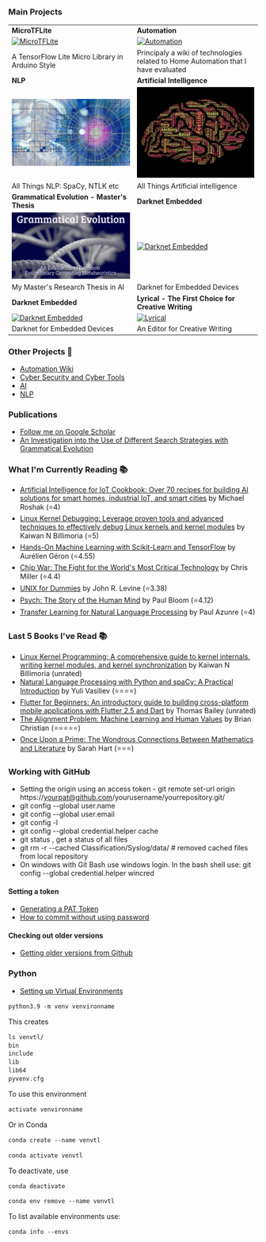 ### Main Projects ###



|                           |                       |
| ----------------------------------- | ----------------------------------- |
| **MicroTFLite**                     |  **Automation**                     |
| [![MicroTFLite](https://github.com/user-attachments/assets/9c2bd0e8-b827-4340-9ab9-8c6f60741699)](https://github.com/johnosbb/MicroTFLite) | [![Automation](https://github.com/user-attachments/assets/9c9853d7-297f-4614-b642-c10fe6eff995)](https://github.com/johnosbb/Automation/wiki)  |
|        A TensorFlow Lite Micro Library in Arduino Style                                            | Principaly a wiki of technologies related to Home Automation that I have evaluated |
| **NLP**                              | **Artificial Intelligence**          |
| [![NLP](https://github.com/johnosbb/johnosbb/blob/main/network-8276891_1920.jpg)](https://github.com/johnosbb/NLP) | [![AI](https://github.com/johnosbb/johnosbb/blob/main/mind-544404_1280.png)](https://github.com/johnosbb/Artificial-intelligence) |
| All Things NLP: SpaCy, NTLK etc         | All Things Artificial intelligence          |
| **Grammatical Evolution - Master's Thesis** | **Darknet Embedded** |
| [![Thesis](https://github.com/johnosbb/Grammatical-Evolution/blob/main/ga.png)](https://github.com/johnosbb/Grammatical-Evolution) | [![Darknet Embedded](https://github.com/user-attachments/assets/e40d842b-38df-492a-8290-d5111e2a1074)](https://github.com/johnosbb/darknet_embedded) |
| My Master's Research Thesis in AI      | Darknet for Embedded Devices     |
| **Darknet Embedded** | **Lyrical - The First Choice for Creative Writing**  |
| [![Darknet Embedded](https://github.com/user-attachments/assets/e40d842b-38df-492a-8290-d5111e2a1074)](https://github.com/johnosbb/darknet_embedded) | [![Lyrical](https://github.com/johnosbb/Lyrical/blob/main/Lyrical.png)](https://github.com/johnosbb/Lyrical) |
| Darknet for Embedded Devices      |  An Editor for Creative Writing    |




### Other Projects 🔭

 - [Automation Wiki](https://github.com/johnosbb/Automation)
 - [Cyber Security and Cyber Tools](https://github.com/johnosbb/CyberTools)
 - [AI](https://github.com/johnosbb/Artificial-intelligence)
 - [NLP](https://github.com/johnosbb/NLP)

   
### Publications
- [Follow me on Google Scholar](https://scholar.google.com/citations?user=JLblTiIAAAAJ&hl=en&oi=sra)
- [An Investigation into the Use of Different Search Strategies with Grammatical Evolution](https://link.springer.com/chapter/10.1007/3-540-45984-7_26)

### What I'm Currently Reading 📚
<!-- GOODREADS-LIST:START -->
- [Artificial Intelligence for IoT Cookbook: Over 70 recipes for building AI solutions for smart homes, industrial IoT, and smart cities](https://www.goodreads.com/review/show/6086041284?utm_medium=api&utm_source=rss) by Michael Roshak (⭐️4)
- [Linux Kernel Debugging: Leverage proven tools and advanced techniques to effectively debug Linux kernels and kernel modules](https://www.goodreads.com/review/show/5894761870?utm_medium=api&utm_source=rss) by Kaiwan N Billimoria (⭐️5)
- [Hands-On Machine Learning with Scikit-Learn and TensorFlow](https://www.goodreads.com/review/show/4617796276?utm_medium=api&utm_source=rss) by Aurélien Géron (⭐️4.55)
- [Chip War: The Fight for the World's Most Critical Technology](https://www.goodreads.com/review/show/5672653225?utm_medium=api&utm_source=rss) by Chris   Miller (⭐️4.4)
- [UNIX for Dummies](https://www.goodreads.com/review/show/4709140028?utm_medium=api&utm_source=rss) by John R. Levine (⭐️3.38)
- [Psych: The Story of the Human Mind](https://www.goodreads.com/review/show/5516554930?utm_medium=api&utm_source=rss) by Paul Bloom (⭐️4.12)
- [Transfer Learning for Natural Language Processing](https://www.goodreads.com/review/show/6403743131?utm_medium=api&utm_source=rss) by Paul Azunre (⭐️4)
<!-- GOODREADS-LIST:END -->

### Last 5 Books I've Read 📚
<!-- GOODREADS-READ-LIST:START -->
- [Linux Kernel Programming: A comprehensive guide to kernel internals, writing kernel modules, and kernel synchronization](https://www.goodreads.com/review/show/5894762742?utm_medium=api&utm_source=rss) by Kaiwan N Billimoria (unrated)
- [Natural Language Processing with Python and spaCy: A Practical Introduction](https://www.goodreads.com/review/show/4617779345?utm_medium=api&utm_source=rss) by Yuli Vasiliev (⭐⭐⭐⭐)
- [Flutter for Beginners: An introductory guide to building cross-platform mobile applications with Flutter 2.5 and Dart](https://www.goodreads.com/review/show/4838144718?utm_medium=api&utm_source=rss) by Thomas Bailey (unrated)
- [The Alignment Problem: Machine Learning and Human Values](https://www.goodreads.com/review/show/5177523091?utm_medium=api&utm_source=rss) by Brian Christian (⭐⭐⭐⭐⭐)
- [Once Upon a Prime: The Wondrous Connections Between Mathematics and Literature](https://www.goodreads.com/review/show/5560473847?utm_medium=api&utm_source=rss) by Sarah  Hart (⭐⭐⭐)
<!-- GOODREADS-READ-LIST:END -->

<!--
**johnosbb/johnosbb** is a ✨ _special_ ✨ repository because its `README.md` (this file) appears on your GitHub profile.

Here are some ideas to get you started:

- 🔭 I’m currently working on ...
- 🌱 I’m currently learning ...
- 👯 I’m looking to collaborate on ...
- 🤔 I’m looking for help with ...
- 💬 Ask me about ...
- 📫 How to reach me: ...
- 😄 Pronouns: ...
- ⚡ Fun fact: ...
-->


### Working with GitHub
* Setting the origin using an access token - git remote set-url origin https://yourpat@github.com/yourusername/yourrepository.git/
* git config --global user.name <yourname>
* git config --global user.email <your email>
* git config -l
* git config --global credential.helper cache
* git status , get a status of all files
* git rm -r --cached Classification/Syslog/data/ # removed cached files from local repository
* On windows with Git Bash use windows login. In the bash shell use:  git config --global credential.helper wincred
    
#### Setting a token
- [Generating a PAT Token](https://github.com/settings/tokens/)
- [How to commit without using password](https://levelup.gitconnected.com/fix-password-authentication-github-3395e579ce74)    
  
    
 #### Checking out older versions
 - [Getting older versions from Github](https://githowto.com/getting_old_versions)

### Python

- [Setting up Virtual Environments](https://www.youtube.com/watch?v=KxvKCSwlUv8)

```txt
python3.9 -m venv venvironname
```
This creates

```txt
ls venvtl/
bin
include
lib
lib64
pyvenv.cfg
```

To use this environment

```txt
activate venvironname
```

Or in Conda

```txt
conda create --name venvtl
```

```txt
conda activate venvtl
```

To deactivate, use 

```txt
conda deactivate
```

```txt
conda env remove --name venvtl
```

To list available environments use:

```txt
conda info --envs
```

